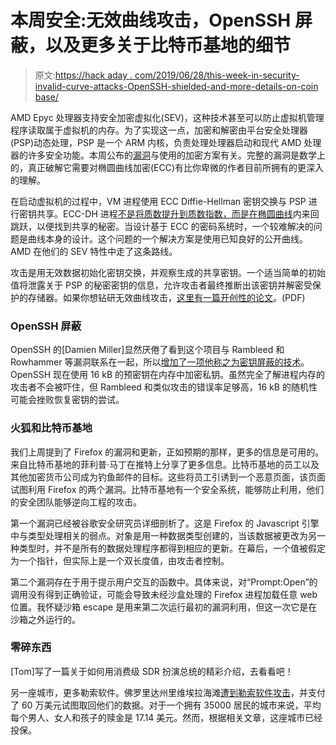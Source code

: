 # 本周安全:无效曲线攻击，OpenSSH 屏蔽，以及更多关于比特币基地的细节

> 原文:[https://hack aday . com/2019/06/28/this-week-in-security-invalid-curve-attacks-OpenSSH-shielded-and-more-details-on-coin base/](https://hackaday.com/2019/06/28/this-week-in-security-invalid-curve-attacks-openssh-shielded-and-more-details-on-coinbase/)

AMD Epyc 处理器支持安全加密虚拟化(SEV)，这种技术甚至可以防止虚拟机管理程序读取属于虚拟机的内存。为了实现这一点，加密和解密由平台安全处理器(PSP)动态处理，PSP 是一个 ARM 内核，负责处理处理器启动和现代 AMD 处理器的许多安全功能。本周公布的[漏洞](https://seclists.org/fulldisclosure/2019/Jun/46)与使用的加密方案有关。完整的漏洞是数学上的，真正破解它需要对椭圆曲线加密(ECC)有比你卑微的作者目前所拥有的更深入的理解。

在启动虚拟机的过程中，VM 进程使用 ECC Diffie-Hellman 密钥交换与 PSP 进行密钥共享。ECC-DH 进程[不是将质数提升到质数指数，而是在椭圆曲线](https://www.youtube.com/watch?v=gAtBM06xwaw)内来回跳跃，以便找到共享的秘密。当设计基于 ECC 的密码系统时，一个较难解决的问题是曲线本身的设计。这个问题的一个解决方案是使用已知良好的公开曲线。AMD 在他们的 SEV 特性中走了这条路线。

攻击是用无效数据初始化密钥交换，并观察生成的共享密钥。一个适当简单的初始值将泄露关于 PSP 的秘密密钥的信息，允许攻击者最终推断出该密钥并解密受保护的存储器。如果你想钻研无效曲线攻击，[这里有一篇开创性的论文](https://www.iacr.org/archive/crypto2000/18800131/18800131.pdf)。(PDF)

### OpenSSH 屏蔽

OpenSSH 的[Damien Miller]显然厌倦了看到这个项目与 Rambleed 和 Rowhammer 等漏洞联系在一起，所以[增加了一项他称之为密钥屏蔽的技术](https://hub.packtpub.com/openssh-code-gets-an-update-to-protect-against-side-channel-attacks/)。OpenSSH 现在使用 16 kB 的预密钥在内存中加密私钥。虽然完全了解进程内存的攻击者不会被吓住，但 Rambleed 和类似攻击的错误率足够高，16 kB 的随机性可能会挫败恢复密钥的尝试。

### 火狐和比特币基地

我们上周提到了 Firefox 的漏洞和更新，正如预期的那样，更多的信息是可用的。来自比特币基地的菲利普·马丁在推特上分享了更多信息。比特币基地的员工以及其他加密货币公司成为钓鱼邮件的目标。这些将员工引诱到一个恶意页面，该页面试图利用 Firefox 的两个漏洞。比特币基地有一个安全系统，能够防止利用，他们的安全团队能够逆向工程的攻击。

第一个漏洞已经被谷歌安全研究员详细剖析了。这是 Firefox 的 Javascript 引擎中与类型处理相关的弱点。对象是用一种数据类型创建的，当该数据被更改为另一种类型时，并不是所有的数据处理程序都得到相应的更新。在幕后，一个值被假定为一个指针，但实际上是一个双长度值，由攻击者控制。

第二个漏洞存在于用于提示用户交互的函数中。具体来说，对“Prompt:Open”的调用没有得到正确验证，可能会导致未经沙盒处理的 Firefox 进程加载任意 web 位置。我怀疑沙箱 escape 是用来第二次运行最初的漏洞利用，但这一次它是在沙箱之外运行的。

### 零碎东西

[Tom]写了一篇关于如何用消费级 SDR 扮演总统的精彩介绍，去看看吧！

另一座城市，更多勒索软件。佛罗里达州里维埃拉海滩[遭到勒索软件攻击](https://apnews.com/0762caec21874fc09741abbdec0f78ab)，并支付了 60 万美元试图取回他们的数据。对于一个拥有 35000 居民的城市来说，平均每个男人、女人和孩子的赎金是 17.14 美元。然而，根据相关文章，这座城市已经投保。